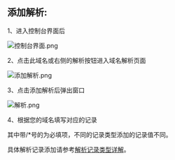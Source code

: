 ## **添加解析:**

1、进入控制台界面后

![控制台界面.png](https://img1.jcloudcs.com/cms/f3cd9f1d-eb6e-4d06-8a56-fd591a6eca8520180301112927.png)

2、点击此域名或右侧的解析按钮进入域名解析页面

![添加解析.png](https://img1.jcloudcs.com/cms/009bc95d-1519-4ea9-800b-cbde80a2e04b20180301113059.png)

3、点击添加解析后弹出窗口

![解析.png](https://img1.jcloudcs.com/cms/d22e5b21-cd9b-4551-8cf2-7b76c02a963020180301113310.png)

4、根据您的域名填写对应的记录

其中带/*号的为必填项，不同的记录类型添加的记录值不同。

具体解析记录添加请参考[解析记录类型详解](http://www.jcloud.com/help/detail/2180/isCateLog/1)。